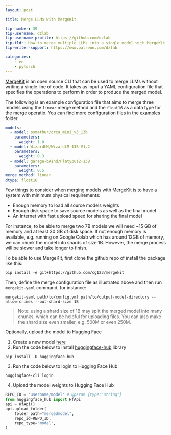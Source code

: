 ```yaml
---
layout: post

title: Merge LLMs with MergeKit

tip-number: 39
tip-username: dzlab
tip-username-profile: https://github.com/dzlab
tip-tldr: How to merge multiple LLMs into a single model with MergeKit
tip-writer-support: https://www.patreon.com/dzlab

categories:
    - en
    - pytorch
---
```



[MergeKit](https://github.com/cg123/mergekit) is an open source CLI that can be used to merge LLMs without writing a single line of code. It takes as input a YAML configuration file that specifies the operations to perform in order to produce the merged model.


The following is an example configuration file that aims to merge three models using the `linear` merge method and the `float16` as a data type for the merge operatio. You can find more configuration files in the [examples](https://github.com/cg123/mergekit/tree/main/examples) folder.

```yaml
models:
  - model: psmathur/orca_mini_v3_13b
    parameters:
      weight: 1.0
  - model: WizardLM/WizardLM-13B-V1.2
    parameters:
      weight: 0.3
  - model: garage-bAInd/Platypus2-13B
    parameters:
      weight: 0.5
merge_method: linear
dtype: float16
```


Few things to consider when merging models with MergeKit is to have a system with minimum physical requirements:

- Enough memory to load all source models weights
- Enough disk space to save source models as well as the final model
- An Internet with fast upload speed for sharing the final model

For instance, to be able to merge two 7B models we will need ~15 GB of memory and at least 30 GB of disk space. If not enough memory is available, e.g. running on Google Colab which has around 12GB of memory, we can chunk the model into shards of size 1B. However, the merge process will be slower and take longer to finish.


To be able to use MergeKit, first clone the github repo of install the package like this:

```shell
pip install -e git+https://github.com/cg123/mergekit
```

Then, define the merge configuration file as illustrated above and then run `mergekit-yaml` command, for instance:

```shell
mergekit-yaml path/to/config.yml path/to/output-model-directory --allow-crimes --out-shard-size 1B
```

> Note: using a shard size of 1B may split the merged model into many chunks, which can be helpful for uploading files. You can also make the shard size even smaller, e.g. 500M or even 250M.


Optionally, upload the model to Hugging Face

1. Create a new model [here](https://huggingface.co/new)
2. Run the code below to install [huggingface-hub](https://pypi.org/project/huggingface-hub/) library

```shell
pip install -U huggingface-hub
```

3. Run the code below to login to Hugging Face Hub

```shell
huggingface-cli login
```

4. Upload the model weights to Hugging Face Hub

```python
REPO_ID = 'username/model' # @param {type:"string"}
from huggingface_hub import HfApi
api = HfApi()
api.upload_folder(
    folder_path="mergedmodel",
    repo_id=REPO_ID,
    repo_type="model",
)
```
